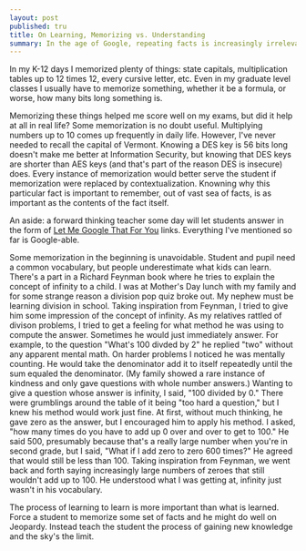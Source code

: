 ```yaml
---
layout: post
published: tru
title: On Learning, Memorizing vs. Understanding
summary: In the age of Google, repeating facts is increasingly irrelevant
---
```


In my K-12 days I memorized plenty of things: state capitals, multiplication tables up to 12 times 12, every cursive letter, etc.  Even in my graduate level classes I usually have to memorize something, whether it be a formula, or worse, how many bits long something is.

Memorizing these things helped me score well on my exams, but did it help at all in real life?  Some memorization is no doubt useful.  Multiplying numbers up to 10 comes up frequently in daily life.  However, I've never needed to recall the capital of Vermont.  Knowing a DES key is 56 bits long doesn't make me better at Information Security, but knowing that DES keys are shorter than AES keys (and that's part of the reason DES is insecure) does.  Every instance of memorization would better serve the student if memorization were replaced by contextualization.  Knowning why this particular fact is important to remember, out of vast sea of facts, is as important as the contents of the fact itself.

An aside: a forward thinking teacher some day will let students answer in the form of [Let Me Google That For You](http://lmgtfy.com/) links.  Everything I've mentioned so far is Google-able.

Some memorization in the beginning is unavoidable.  Student and pupil need a common vocabulary, but people underestimate what kids can learn.  There's a part in a Richard Feynman book where he tries to explain the concept of infinity to a child.  I was at Mother's Day lunch with my family and for some strange reason a division pop quiz broke out.  My nephew must be learning division in school.  Taking inspiration from Feynman, I tried to give him some impression of the concept of infinity.  As my relatives rattled of divison problems, I tried to get a feeling for what method he was using to compute the answer.  Sometimes he would just immediately answer.  For example, to the question "What's 100 divded by 2" he replied "two" without any apparent mental math.  On harder problems I noticed he was mentally counting.  He would take the denominator add it to itself repeatedly until the sum equaled the denominator.  (My family showed a rare instance of kindness and only gave questions with whole number answers.)  Wanting to give a question whose answer is infinity, I said, "100 divided by 0."  There were grumblings around the table of it being "too hard a question," but I knew his method would work just fine.  At first, without much thinking, he gave zero as the answer, but I encouraged him to apply his method.  I asked, "how many times do you have to add up 0 over and over to get to 100."  He said 500, presumably because that's a really large number when you're in second grade, but I said, "What if I add zero to zero 600 times?"  He agreed that would still be less than 100.  Taking inspiration from Feynman, we went back and forth saying increasingly large numbers of zeroes that still wouldn't add up to 100.  He understood what I was getting at, infinity just wasn't in his vocabulary.

The process of learning to learn is more important than what is learned.  Force a student to memorize some set of facts and he might do well on Jeopardy.  Instead teach the student the process of gaining new knowledge and the sky's the limit.
